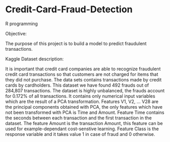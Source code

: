# Credit-Card-Fraud-Detection
R programming

Objective: 

The purpose of this project is to build a model to predict fraudulent transactions.

Kaggle Dataset description:

It is important that credit card companies are able to recognize fraudulent credit card transactions so that customers are not charged for items that they did not purchase.
The data sets contains transactions made by credit cards by cardholders. This dataset we have found 492 frauds out of 284,807 transactions. The dataset is highly unbalanced, the frauds account for 0.172% of all transactions.
It contains only numerical input variables which are the result of a PCA transformation. Features V1, V2, … V28 are the principal components obtained with PCA, the only features which have not been transformed with PCA is Time and Amount. 
Feature Time contains the seconds between each transaction and the first transaction in the dataset. 
The feature Amount is the transaction Amount, this feature can be used for example-dependant cost-senstive learning. 
Feature Class is the response variable and it takes value 1 in case of fraud and 0 otherwise.

